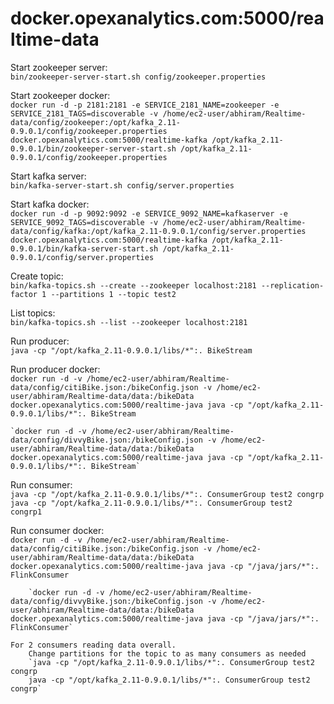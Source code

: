 # docker.opexanalytics.com:5000/realtime-data

Start zookeeper server:  
	`bin/zookeeper-server-start.sh config/zookeeper.properties`

Start zookeeper docker:  
	`docker run -d -p 2181:2181 -e SERVICE_2181_NAME=zookeeper -e SERVICE_2181_TAGS=discoverable -v /home/ec2-user/abhiram/Realtime-data/config/zookeeper:/opt/kafka_2.11-0.9.0.1/config/zookeeper.properties docker.opexanalytics.com:5000/realtime-kafka /opt/kafka_2.11-0.9.0.1/bin/zookeeper-server-start.sh /opt/kafka_2.11-0.9.0.1/config/zookeeper.properties`

Start kafka server:  
	`bin/kafka-server-start.sh config/server.properties`

Start kafka docker:  
	`docker run -d -p 9092:9092 -e SERVICE_9092_NAME=kafkaserver -e SERVICE_9092_TAGS=discoverable -v /home/ec2-user/abhiram/Realtime-data/config/kafka:/opt/kafka_2.11-0.9.0.1/config/server.properties docker.opexanalytics.com:5000/realtime-kafka /opt/kafka_2.11-0.9.0.1/bin/kafka-server-start.sh /opt/kafka_2.11-0.9.0.1/config/server.properties`

Create topic:  
	`bin/kafka-topics.sh --create --zookeeper localhost:2181 --replication-factor 1 --partitions 1 --topic test2`

List topics:  
	`bin/kafka-topics.sh --list --zookeeper localhost:2181`

Run producer:  
	`java -cp "/opt/kafka_2.11-0.9.0.1/libs/*":. BikeStream`  

Run producer docker:  
	`docker run -d -v /home/ec2-user/abhiram/Realtime-data/config/citiBike.json:/bikeConfig.json -v /home/ec2-user/abhiram/Realtime-data/data:/bikeData docker.opexanalytics.com:5000/realtime-java java -cp "/opt/kafka_2.11-0.9.0.1/libs/*":. BikeStream`  

	`docker run -d -v /home/ec2-user/abhiram/Realtime-data/config/divvyBike.json:/bikeConfig.json -v /home/ec2-user/abhiram/Realtime-data/data:/bikeData docker.opexanalytics.com:5000/realtime-java java -cp "/opt/kafka_2.11-0.9.0.1/libs/*":. BikeStream`

Run consumer:  
		`java -cp "/opt/kafka_2.11-0.9.0.1/libs/*":. ConsumerGroup test2 congrp
		java -cp "/opt/kafka_2.11-0.9.0.1/libs/*":. ConsumerGroup test2 congrp1`

Run consumer docker:  
		`docker run -d -v /home/ec2-user/abhiram/Realtime-data/config/citiBike.json:/bikeConfig.json -v /home/ec2-user/abhiram/Realtime-data/data:/bikeData docker.opexanalytics.com:5000/realtime-java java -cp "/java/jars/*":. FlinkConsumer`  

		`docker run -d -v /home/ec2-user/abhiram/Realtime-data/config/divvyBike.json:/bikeConfig.json -v /home/ec2-user/abhiram/Realtime-data/data:/bikeData docker.opexanalytics.com:5000/realtime-java java -cp "/java/jars/*":. FlinkConsumer`

	For 2 consumers reading data overall.  
		Change partitions for the topic to as many consumers as needed  
		`java -cp "/opt/kafka_2.11-0.9.0.1/libs/*":. ConsumerGroup test2 congrp
		java -cp "/opt/kafka_2.11-0.9.0.1/libs/*":. ConsumerGroup test2 congrp`
